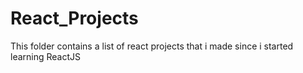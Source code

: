 # React_Projects
This folder contains a list of react projects that i made since i started learning ReactJS
